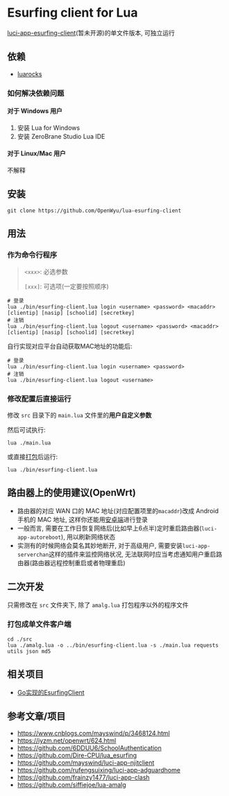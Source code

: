 # Esurfing client for Lua

[luci-app-esurfing-client](https://github.com/OpenWyu/luci-app-esurfing-client)(暂未开源)的单文件版本, 可独立运行

## 依赖

- [luarocks](https://luarocks.org/)

### 如何解决依赖问题

#### 对于 Windows 用户

1. 安装 Lua for Windows
2. 安装 ZeroBrane Studio Lua IDE

#### 对于 Linux/Mac 用户

不解释

## 安装

```shell
git clone https://github.com/OpenWyu/lua-esurfing-client
```

## 用法

### 作为命令行程序

> `<xxx>`: 必选参数
> 
> `[xxx]`: 可选项(一定要按照顺序)

```shell
# 登录
lua ./bin/esurfing-client.lua login <username> <password> <macaddr> [clientip] [nasip] [schoolid] [secretkey]
# 注销
lua ./bin/esurfing-client.lua logout <username> <password> <macaddr> [clientip] [nasip] [schoolid] [secretkey]
```

自行实现对应平台自动获取MAC地址的功能后:

```shell
# 登录
lua ./bin/esurfing-client.lua login <username> <password>
# 注销
lua ./bin/esurfing-client.lua logout <username>
```

### 修改配置后直接运行

修改 `src` 目录下的 `main.lua` 文件里的**用户自定义参数**

然后可试执行:

```shell
lua ./main.lua
```

或直接[打包](#打包成单文件客户端)后运行:

```shell
lua ./bin/esurfing-client.lua
```

## 路由器上的使用建议(OpenWrt)

- 路由器的对应 WAN 口的 MAC 地址(对应配置项里的`macaddr`)改成 Android 手机的 MAC 地址, 这样你还能用[安卓端](https://github.com/OpenWyu/SchoolAuthentication)进行登录
- 一般而言, 需要在工作日恢复网络后(比如早上6点半)定时重启路由器(`luci-app-autoreboot`), 用以刷新网络状态
- 实测有的时候网络会莫名其妙地断开, 对于高级用户, 需要安装`luci-app-serverchan`这样的插件来监控网络状况, 无法联网时应当考虑通知用户重启路由器(路由器远程控制重启或者物理重启)

## 二次开发

只需修改在 `src` 文件夹下, 除了 `amalg.lua` 打包程序以外的程序文件

### 打包成单文件客户端

```shell
cd ./src
lua ./amalg.lua -o ../bin/esurfing-client.lua -s ./main.lua requests utils json md5
```

## 相关项目

- [Go实现的EsurfingClient](https://github.com/P1ay2win/TPClient)

## 参考文章/项目

- https://www.cnblogs.com/mayswind/p/3468124.html
- https://iyzm.net/openwrt/624.html
- https://github.com/6DDUU6/SchoolAuthentication
- https://github.com/Dire-CPU/lua_esurfing
- https://github.com/mayswind/luci-app-njitclient
- https://github.com/rufengsuixing/luci-app-adguardhome
- https://github.com/frainzy1477/luci-app-clash
- https://github.com/siffiejoe/lua-amalg

